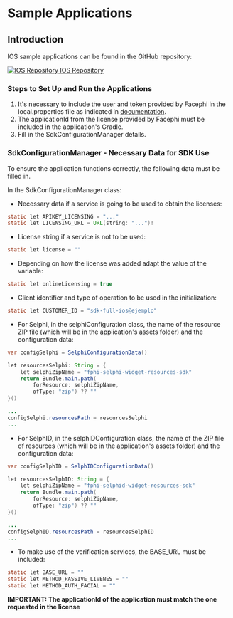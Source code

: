 # Sample Applications 

## Introduction

IOS sample applications can be found in the GitHub repository:

[![IOS Repository](@site/static/img/github_50.png)](https://github.com/facephi/sdk-mobile-ios-samples/tree/2.2.x)<a href="https://github.com/facephi/sdk-mobile-ios-samples/tree/2.2.x" rel="nofollow"> IOS Repository</a>

### Steps to Set Up and Run the Applications

1. It's necessary to include the user and token provided by Facephi in the local.properties file as indicated in [documentation](Mobile_SDK#21-add-private-repository).
2. The applicationId from the license provided by Facephi must be included in the application's Gradle.
3. Fill in the SdkConfigurationManager details.

### SdkConfigurationManager - Necessary Data for SDK Use

To ensure the application functions correctly, the following data must be filled in.

In the SdkConfigurationManager class:

- Necessary data if a service is going to be used to obtain the licenses:

```java
static let APIKEY_LICENSING = "..."
static let LICENSING_URL = URL(string: "...")!
```

- License string if a service is not to be used:

```java
static let license = ""
```

- Depending on how the license was added adapt the value of the variable:

```java
static let onlineLicensing = true
```

- Client identifier and type of operation to be used in the initialization:

```java
static let CUSTOMER_ID = "sdk-full-ios@ejemplo"
```

- For Selphi, in the selphiConfiguration class, the name of the resource ZIP file (which will be in the application's assets folder) and the configuration data:

```java
var configSelphi = SelphiConfigurationData()

let resourcesSelphi: String = {
    let selphiZipName = "fphi-selphi-widget-resources-sdk"
    return Bundle.main.path(
        forResource: selphiZipName,
        ofType: "zip") ?? ""
}()

...
configSelphi.resourcesPath = resourcesSelphi
...

```

- For SelphID, in the selphIDConfiguration class, the name of the ZIP file of resources (which will be in the application's assets folder) and the configuration data:

```java
var configSelphID = SelphIDConfigurationData()

let resourcesSelphID: String = {
    let selphiZipName = "fphi-selphid-widget-resources-sdk"
    return Bundle.main.path(
        forResource: selphiZipName,
        ofType: "zip") ?? ""
}()

...
configSelphID.resourcesPath = resourcesSelphID
...
```

- To make use of the verification services, the BASE_URL must be included:

```java
static let BASE_URL = ""
static let METHOD_PASSIVE_LIVENES = ""
static let METHOD_AUTH_FACIAL = ""
```

**IMPORTANT: The applicationId of the application must match the one requested in the license**